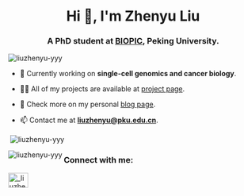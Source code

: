 <h1 align="center">Hi 👋, I'm Zhenyu Liu</h1>
<h3 align="center">A PhD student at <a href="https://biopic.pku.edu.cn/en/">BIOPIC</a>, Peking University.</h3>

<p align="left"> <img src="https://komarev.com/ghpvc/?username=liuzhenyu-yyy&label=Profile%20views&color=0e75b6&style=flat" alt="liuzhenyu-yyy" /> </p>

- 🔭 Currently working on **single-cell genomics and cancer biology**.

- 👨‍💻 All of my projects are available at [project page](https://liuzhenyu-yyy.github.io/project).

- 📝 Check more on my personal [blog page](https://liuzhenyu-yyy.github.io).

- 📫 Contact me at **liuzhenyu@pku.edu.cn**.

<p>&nbsp;<img align="center" src="https://github-readme-stats.vercel.app/api?username=liuzhenyu-yyy&show_icons=true&locale=en" alt="liuzhenyu-yyy" /></p>
<p><img align="left" src="https://github-readme-stats.vercel.app/api/top-langs?username=liuzhenyu-yyy&show_icons=true&locale=en&layout=compact" alt="liuzhenyu-yyy" /></p>

<h3 align="left">Connect with me:</h3>
<p align="left">
<a href="https://twitter.com/_liuzhenyu" target="blank"><img align="center" src="https://raw.githubusercontent.com/rahuldkjain/github-profile-readme-generator/master/src/images/icons/Social/twitter.svg" alt="_liuzhenyu" height="30" width="40" /></a>
</p>




